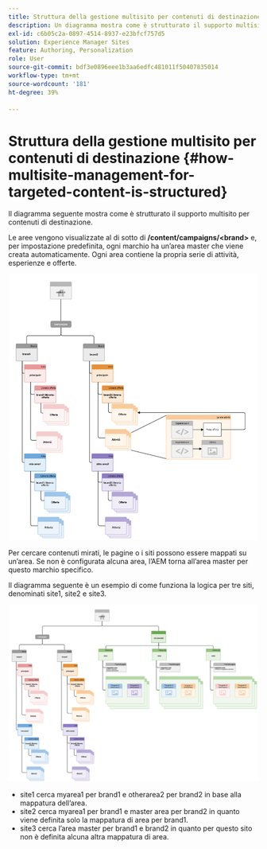 ```yaml
---
title: Struttura della gestione multisito per contenuti di destinazione
description: Un diagramma mostra come è strutturato il supporto multisito per contenuti mirati
exl-id: c6b05c2a-0897-4514-8937-e23bfcf757d5
solution: Experience Manager Sites
feature: Authoring, Personalization
role: User
source-git-commit: bdf3e0896eee1b3aa6edfc481011f50407835014
workflow-type: tm+mt
source-wordcount: '181'
ht-degree: 39%

---
```


# Struttura della gestione multisito per contenuti di destinazione {#how-multisite-management-for-targeted-content-is-structured}

Il diagramma seguente mostra come è strutturato il supporto multisito per contenuti di destinazione.

Le aree vengono visualizzate al di sotto di **/content/campaigns/&lt;brand>** e, per impostazione predefinita, ogni marchio ha un’area master che viene creata automaticamente. Ogni area contiene la propria serie di attività, esperienze e offerte.

![Struttura multisito](/help/sites-cloud/authoring/assets/multisite-structure.png)

Per cercare contenuti mirati, le pagine o i siti possono essere mappati su un’area. Se non è configurata alcuna area, l’AEM torna all’area master per questo marchio specifico.

Il diagramma seguente è un esempio di come funziona la logica per tre siti, denominati site1, site2 e site3.

![Struttura multisito tra siti diversi](/help/sites-cloud/authoring/assets/multisite-structure-2.png)

* site1 cerca myarea1 per brand1 e otherarea2 per brand2 in base alla mappatura dell’area.
* site2 cerca myarea1 per brand1 e master area per brand2 in quanto viene definita solo la mappatura di area per brand1.
* site3 cerca l’area master per brand1 e brand2 in quanto per questo sito non è definita alcuna altra mappatura di area.
